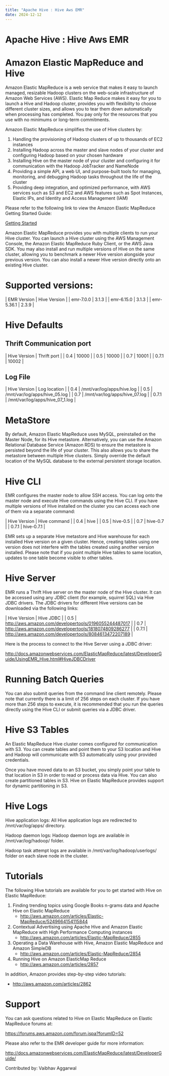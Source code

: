 ```yaml
---
title: "Apache Hive : Hive Aws EMR"
date: 2024-12-12
---
```


# Apache Hive : Hive Aws EMR

# Amazon Elastic MapReduce and Hive

Amazon Elastic MapReduce is a web service that makes it easy to launch managed, resizable Hadoop clusters on the web-scale infrastructure of Amazon Web Services (AWS). Elastic Map Reduce makes it easy for you to launch a Hive and Hadoop cluster, provides you with flexibility to choose different cluster sizes, and allows you to tear them down automatically when processing has completed. You pay only for the resources that you use with no minimums or long-term commitments.

Amazon Elastic MapReduce simplifies the use of Hive clusters by:

1. Handling the provisioning of Hadoop clusters of up to thousands of EC2 instances
2. Installing Hadoop across the master and slave nodes of your cluster and configuring Hadoop based on your chosen hardware
3. Installing Hive on the master node of your cluster and configuring it for communication with the Hadoop JobTracker and NameNode
4. Providing a simple API, a web UI, and purpose-built tools for managing, monitoring, and debugging Hadoop tasks throughout the life of the cluster
5. Providing deep integration, and optimized performance, with AWS services such as S3 and EC2 and AWS features such as Spot Instances, Elastic IPs, and Identity and Access Management (IAM)

Please refer to the following link to view the Amazon Elastic MapReduce Getting Started Guide:

[Getting Started](https://docs.aws.amazon.com/emr/latest/ReleaseGuide/emr-hive.html)

Amazon Elastic MapReduce provides you with multiple clients to run your Hive cluster. You can launch a Hive cluster using the AWS Management Console, the Amazon Elastic MapReduce Ruby Client, or the AWS Java SDK. You may also install and run multiple versions of Hive on the same cluster, allowing you to benchmark a newer Hive version alongside your previous version. You can also install a newer Hive version directly onto an existing Hive cluster.

# Supported versions:

| EMR Version | Hive Version |
| emr-7.0.0 | 3.1.3 |
| emr-6.15.0 | 3.1.3 |
| emr-5.36.1 | 2.3.9 |

# Hive Defaults

## Thrift Communication port

| Hive Version | Thrift port |
| 0.4 | 10000 |
| 0.5 | 10000 |
| 0.7 | 10001 |
| 0.7.1 | 10002 |

## Log File

| Hive Version | Log location |
| 0.4 | /mnt/var/log/apps/hive.log |
| 0.5 | /mnt/var/log/apps/hive\_05.log |
| 0.7 | /mnt/var/log/apps/hive\_07.log |
| 0.7.1 | /mnt/var/log/apps/hive\_07\_1.log |

# MetaStore

By default, Amazon Elastic MapReduce uses MySQL, preinstalled on the Master Node, for its Hive metastore. Alternatively, you can use the Amazon Relational Database Service (Amazon RDS) to ensure the metastore is persisted beyond the life of your cluster. This also allows you to share the metastore between multiple Hive clusters. Simply override the default location of the MySQL database to the external persistent storage location.

# Hive CLI

EMR configures the master node to allow SSH access. You can log onto the master node and execute Hive commands using the Hive CLI. If you have multiple versions of Hive installed on the cluster you can access each one of them via a separate command:

| Hive Version | Hive command |
| 0.4 | hive |
| 0.5 | hive-0.5 |
| 0.7 | hive-0.7 |
| 0.7.1 | hive-0.7.1 |

EMR sets up a separate Hive metastore and Hive warehouse for each installed Hive version on a given cluster. Hence, creating tables using one version does not interfere with the tables created using another version installed. Please note that if you point multiple Hive tables to same location, updates to one table become visible to other tables.

# Hive Server

EMR runs a Thrift Hive server on the master node of the Hive cluster. It can be accessed using any JDBC client (for example, squirrel SQL) via Hive JDBC drivers. The JDBC drivers for different Hive versions can be downloaded via the following links:

| Hive Version | Hive JDBC |
| 0.5 | <http://aws.amazon.com/developertools/0196055244487017> |
| 0.7 | <http://aws.amazon.com/developertools/1818074809286277> |
| 0.7.1 | <http://aws.amazon.com/developertools/8084613472207189> |

Here is the process to connect to the Hive Server using a JDBC driver:

<http://docs.amazonwebservices.com/ElasticMapReduce/latest/DeveloperGuide/UsingEMR_Hive.html#HiveJDBCDriver>

# Running Batch Queries

You can also submit queries from the command line client remotely. Please note that currently there is a limit of 256 steps on each cluster. If you have more than 256 steps to execute, it is recommended that you run the queries directly using the Hive CLI or submit queries via a JDBC driver.

# Hive S3 Tables

An Elastic MapReduce Hive cluster comes configured for communication with S3. You can create tables and point them to your S3 location and Hive and Hadoop will communicate with S3 automatically using your provided credentials.

Once you have moved data to an S3 bucket, you simply point your table to that location in S3 in order to read or process data via Hive. You can also create partitioned tables in S3. Hive on Elastic MapReduce provides support for dynamic partitioning in S3.

# Hive Logs

Hive application logs: All Hive application logs are redirected to /mnt/var/log/apps/ directory.

Hadoop daemon logs: Hadoop daemon logs are available in /mnt/var/log/hadoop/ folder.

Hadoop task attempt logs are available in /mnt/var/log/hadoop/userlogs/ folder on each slave node in the cluster.

# Tutorials

The following Hive tutorials are available for you to get started with Hive on Elastic MapReduce:

1. Finding trending topics using Google Books n-grams data and Apache Hive on Elastic MapReduce
	* <http://aws.amazon.com/articles/Elastic-MapReduce/5249664154115844>
2. Contextual Advertising using Apache Hive and Amazon Elastic MapReduce with High Performance Computing instances
	* <http://aws.amazon.com/articles/Elastic-MapReduce/2855>
3. Operating a Data Warehouse with Hive, Amazon Elastic MapReduce and Amazon SimpleDB
	* <http://aws.amazon.com/articles/Elastic-MapReduce/2854>
4. Running Hive on Amazon ElasticMap Reduce
	* <http://aws.amazon.com/articles/2857>

In addition, Amazon provides step-by-step video tutorials:

* <http://aws.amazon.com/articles/2862>

# Support

You can ask questions related to Hive on Elastic MapReduce on Elastic MapReduce forums at:

<https://forums.aws.amazon.com/forum.jspa?forumID=52>

Please also refer to the EMR developer guide for more information:

<http://docs.amazonwebservices.com/ElasticMapReduce/latest/DeveloperGuide/>

Contributed by: Vaibhav Aggarwal

 

 

